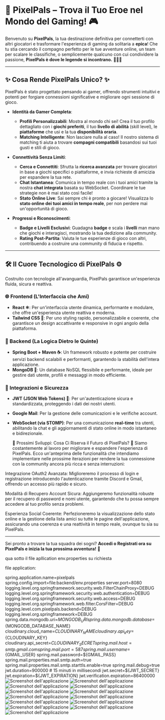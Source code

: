 # 🚀 PixelPals – Trova il Tuo Eroe nel Mondo del Gaming! 🎮

Benvenuto su **PixelPals**, la tua destinazione definitiva per connetterti con altri giocatori e trasformare l'esperienza di gaming da solitaria a **epica**! Che tu stia cercando il compagno perfetto per le tue avventure online, un team per scalare le classifiche, o semplicemente qualcuno con cui condividere la passione, **PixelPals è dove le legende si incontrano.** 🧑‍🤝‍🧑

---

## ✨ Cosa Rende PixelPals Unico? ✨

PixelPals è stato progettato pensando ai gamer, offrendo strumenti intuitivi e potenti per forgiare connessioni significative e migliorare ogni sessione di gioco.

- **Identità da Gamer Completa**:

  - **Profili Personalizzabili**: Mostra al mondo chi sei! Crea il tuo profilo dettagliato con i **giochi preferiti**, il tuo **livello di abilità** (skill level), le **piattaforme** che usi e la tua **disponibilità oraria**.
  - **Matching Intelligente**: Non lasciare nulla al caso! Il nostro sistema di matching ti aiuta a trovare **compagni compatibili** basandosi sui tuoi gusti e stili di gioco.

- **Connettività Senza Limiti**:

  - **Cerca e Connettiti**: Sfrutta la **ricerca avanzata** per trovare giocatori in base a giochi specifici o piattaforme, e invia richieste di amicizia per espandere la tua rete.
  - **Chat Istantanea**: Comunica in tempo reale con i tuoi amici tramite la nostra **chat integrata** basata su WebSocket. Coordinare le tue strategie non è mai stato così facile!
  - **Stato Online Live**: Sai sempre chi è pronto a giocare! Visualizza lo **stato online dei tuoi amici in tempo reale**, per non perdere mai un'opportunità di gioco.

- **Progressi e Riconoscimenti**:
  - **Badge e Livelli Esclusivi**: Guadagna **badge** e scala i **livelli** man mano che giochi e interagisci, mostrando la tua dedizione alla community.
  - **Rating Post-Partita**: Valuta le tue esperienze di gioco con altri, contribuendo a costruire una community di fiducia e rispetto.

---

## 🛠️ Il Cuore Tecnologico di PixelPals ⚙️

Costruito con tecnologie all'avanguardia, PixelPals garantisce un'esperienza fluida, sicura e reattiva.

### 🌐 Frontend (L'Interfaccia che Ami)

- **React ⚛️**: Per un'interfaccia utente dinamica, performante e modulare, che offre un'esperienza utente reattiva e moderna.
- **Tailwind CSS 🎨**: Per uno styling rapido, personalizzabile e coerente, che garantisce un design accattivante e responsive in ogni angolo della piattaforma.

### 🧠 Backend (La Logica Dietro le Quinte)

- **Spring Boot + Maven ☕**: Un framework robusto e potente per costruire servizi backend scalabili e performanti, garantendo la stabilità dell'intera applicazione.
- **MongoDB 🍃**: Un database NoSQL flessibile e performante, ideale per gestire dati utente, profili e messaggi in modo efficiente.

### 🔗 Integrazioni e Sicurezza

- **JWT (JSON Web Tokens) 🔑**: Per un'autenticazione sicura e standardizzata, proteggendo i dati dei nostri utenti.
- **Google Mail**: Per la gestione delle comunicazioni e le verifiche account.
- **WebSocket (via STOMP)**: Per una comunicazione **real-time** tra utenti, abilitando la chat e gli aggiornamenti di stato online in modo istantaneo e bidirezionale.

  🚀 Prossimi Sviluppi: Cosa Ci Riserva il Futuro di PixelPals? 🌠
  Siamo costantemente al lavoro per migliorare e espandere l'esperienza di PixelPals. Ecco un'anteprima delle funzionalità che intendiamo implementare nelle prossime iterazioni per rendere la tua connessione con la community ancora più ricca e senza interruzioni:

Integrazione OAuth2 Avanzata: Miglioreremo il processo di login e registrazione introducendo l'autenticazione tramite Discord e Gmail, offrendo un accesso più rapido e sicuro.

Modalità di Recupero Account Sicura: Aggiungeremo funzionalità robuste per il recupero di password e nomi utente, garantendo che tu possa sempre accedere al tuo profilo senza problemi.

Esperienza Social Coerente: Perfezioneremo la visualizzazione dello stato online e la gestione della lista amici su tutte le pagine dell'applicazione, assicurando una coerenza e una reattività in tempo reale, ovunque tu sia su PixelPals.

---

Sei pronto a trovare la tua squadra dei sogni? **Accedi o Registrati ora su PixelPals e inizia la tua prossima avventura!** 🎉

qua sotto il file apllication
env.properties su richiesta

file application:

spring.application.name=pixelpals
spring.config.import=file:backend/env.properties
server.port=8080
logging.level.org.springframework.security.web.FilterChainProxy=DEBUG
logging.level.org.springframework.security.web.authentication=DEBUG
logging.level.org.springframework.security.web.access=DEBUG
logging.level.org.springframework.web.filter.CorsFilter=DEBUG
logging.level.com.pixelpals.backend=DEBUG
logging.level.org.springframework=DEBUG
spring.data.mongodb.uri=${MONGODB_URI}
spring.data.mongodb.database=${MONGODB_DATABASE_NAME}
cloudinary.cloud_name=${CLOUDINARY_NAME}
cloudinary.api_key=${CLOUDINARY_KEY}
cloudinary.api_secret=${CLOUDINARY_SECRET}
spring.mail.host=smtp.gmail.com
spring.mail.port=587
spring.mail.username=${GMAIL_USER}
spring.mail.password=${GMAIL_PASS}
spring.mail.properties.mail.smtp.auth=true
spring.mail.properties.mail.smtp.starttls.enable=true
spring.mail.debug=true
jwt.duration=900000 # 15 minuti in millisecondi
jwt.secret=${JWT_SECRET}
jwt.expiration=${JWT_EXPIRATION}
jwt.verification.expiration=86400000
![Screenshot dell'applicazione](<./frontend/src/assets/images/Screenshot (182).png>)
![Screenshot dell'applicazione](<./frontend/src/assets/images/Screenshot (183).png>)
![Screenshot dell'applicazione](<./frontend/src/assets/images/Screenshot (184).png>)
![Screenshot dell'applicazione](<./frontend/src/assets/images/Screenshot (185).png>)
![Screenshot dell'applicazione](<./frontend/src/assets/images/Screenshot (186).png>)
![Screenshot dell'applicazione](<./frontend/src/assets/images/Screenshot (187).png>)
![Screenshot dell'applicazione](<./frontend/src/assets/images/Screenshot (188).png>)
![Screenshot dell'applicazione](<./frontend/src/assets/images/Screenshot (189).png>)
![Screenshot dell'applicazione](<./frontend/src/assets/images/Screenshot (190).png>)
![Screenshot dell'applicazione](<./frontend/src/assets/images/Screenshot (191).png>)
![Screenshot dell'applicazione](<./frontend/src/assets/images/Screenshot (192).png>)
![Screenshot dell'applicazione](<./frontend/src/assets/images/Screenshot (193).png>)
![Screenshot dell'applicazione](<./frontend/src/assets/images/Screenshot (194).png>)
